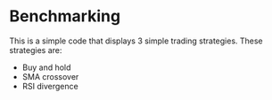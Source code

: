 # Benchmarking 
This is a simple code that displays 3 simple trading strategies.
These strategies are:
- Buy and hold
- SMA crossover
- RSI divergence

